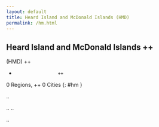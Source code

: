 ```yaml
---
layout: default
title: Heard Island and McDonald Islands (HMD)
permalink: /hm.html
---
```



## Heard Island and McDonald Islands   ++
(HMD)  ++
-                     ++
0 Regions, ++
0 Cities
{: #hm }

.. 




.. 
.. 



.. 
 
